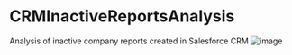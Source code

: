 # CRMInactiveReportsAnalysis
Analysis of inactive company reports created in Salesforce CRM
![image](https://github.com/user-attachments/assets/95adebf3-a00e-4663-8207-92ec774babe8)
